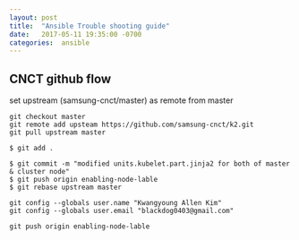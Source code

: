 ```yaml
---
layout: post
title:  "Ansible Trouble shooting guide"
date:   2017-05-11 19:35:00 -0700
categories:  ansible
---
```


##  CNCT github flow

set upstream (samsung-cnct/master) as remote from master
```
git checkout master
git remote add upsteam https://github.com/samsung-cnct/k2.git
git pull upstream master
```

```
$ git add .
```

```
$ git commit -m "modified units.kubelet.part.jinja2 for both of master & cluster node"
$ git push origin enabling-node-lable
$ git rebase upstream master
```


```
git config --globals user.name "Kwangyoung Allen Kim"
git config --globals user.email "blackdog0403@gmail.com"
```
```
git push origin enabling-node-lable
```
